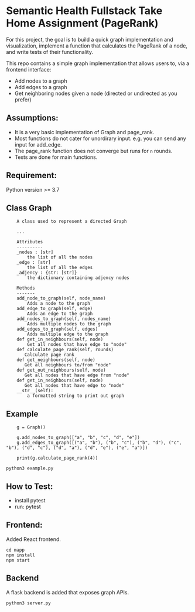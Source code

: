 # Semantic Health Fullstack Take Home Assignment (PageRank)

For this project, the goal is to build a quick graph implementation and
visualization, implement a function that calculates the PageRank of a node,
and write tests of their functionality.

This repo contains a simple graph implementation that allows users to, via a frontend interface:
- Add nodes to a graph
- Add edges to a graph
- Get neighboring nodes given a node (directed or undirected as you prefer)

## Assumptions:

- It is a very basic implementation of Graph and page_rank.
- Most functions do not cater for unordirary input. e.g. you can send any input for add_edge.
- The page_rank function does not converge but runs for `n` rounds.
- Tests are done for main functions.

## Requirement:

Python version >= 3.7

## Class Graph

```
    A class used to represent a directed Graph

    ...

    Attributes
    ----------
    _nodes : [str]
        the list of all the nodes
    _edge : [str]
        the list of all the edges
    _adjency : {str: [str]}
        the dictionary containing adjency nodes

    Methods
    -------
    add_node_to_graph(self, node_name)
        Adds a node to the graph
    add_edge_to_graph(self, edge)
        Adds an edge to the graph
    add_nodes_to_graph(self, nodes_name)
        Adds multiple nodes to the graph
    add_edges_to_graph(self, edges)
        Adds multiple edge to the graph
    def get_in_neighbours(self, node)
        Get all nodes that have edge to "node"
    def calculate_page_rank(self, rounds)
       Calculate page rank
    def get_neighbours(self, node)
       Get all neighbours to/from "node"
    def get_out_neighbours(self, node)
       Get all nodes that have edge from "node"
    def get_in_neighbours(self, node)
       Get all nodes that have edge to "node"
    __str__(self):
        a formatted string to print out graph
```

## Example

```
    g = Graph()

    g.add_nodes_to_graph(["a", "b", "c", "d", "e"])
    g.add_edges_to_graph([("a", "b"), ("b", "c"), ("b", "d"), ("c", "b"), ("d", "c"), ("d", "a"), ("d", "e"), ("e", "a")])

    print(g.calculate_page_rank(4))
```

`python3 example.py`

## How to Test:

- install pytest
- run: pytest


## Frontend:

Added React frontend. 

```
cd mapp
npm install
npm start
```

## Backend

A flask backend is added that exposes graph APIs.

`python3 server.py`
